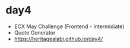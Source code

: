 # day4
- ECX May Challenge (Frontend - Intermidiate)
- Quote Generator
- https://heritagealabi.github.io/day4/
